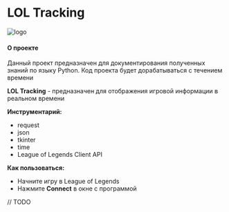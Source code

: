 # LOL Tracking

![logo](https://psv4.userapi.com/c856536/u386123976/docs/d16/c394731411e4/bandicam_2020-05-13_20-54-08-484.jpg?extra=sggLDvELlQD2eywH4YiMbP8sZQHIffTyvry1Nm5ccIdlBBHYCEGdxt_oFBDwo6N1UP3BN8rSnlX7OK8bEDRUgOPPg6WhsDD1EX4OO2y_134xFvmVZVPypezfA94Dp41lP6Tq6rgUT5tQ9BdipK_Cr7MVIQ)

#### О проекте

Данный проект предназначен для документирования полученных знаний по языку Python. Код проекта будет дорабатываться с
течением времени

**LOL Tracking** - предназначен для отображения игровой информации в реальном времени

**Инструментарий:**
* request
* json
* tkinter
* time
* League of Legends Client API

**Как пользоваться:**
* Начните игру в League of Legends
* Нажмите **Connect** в окне с программой

// TODO
